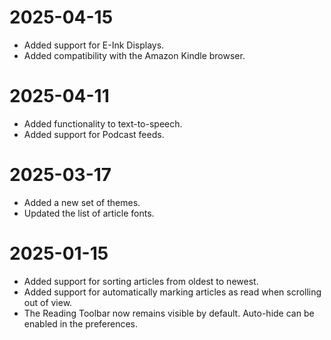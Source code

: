 # 2025-04-15

- Added support for E-Ink Displays.
- Added compatibility with the Amazon Kindle browser.

# 2025-04-11

- Added functionality to text-to-speech.
- Added support for Podcast feeds.

# 2025-03-17

- Added a new set of themes.
- Updated the list of article fonts.

# 2025-01-15

- Added support for sorting articles from oldest to newest.
- Added support for automatically marking articles as read when scrolling out of view.
- The Reading Toolbar now remains visible by default. Auto-hide can be enabled in the preferences.
